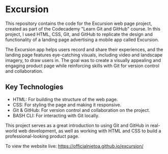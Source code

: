 # Excursion

This repository contains the code for the Excursion web page project, created as part of the Codecademy "Learn Git and GitHub" course. In this project, I used HTML, CSS, Git, and GitHub to replicate the design and functionality of a landing page advertising a mobile app called Excursion.

The Excursion app helps users record and share their experiences, and the landing page features eye-catching visuals, including video and landscape imagery, to draw users in. The goal was to create a visually appealing and engaging product page while reinforcing skills with Git for version control and collaboration.

## Key Technologies
- HTML: For building the structure of the web page.
- CSS: For styling the page and making it responsive.
- Git & GitHub: For version control and collaboration on the project.
- BASH CLI: For interacting with Git locally.

This project serves as a great introduction to using Git and GitHub in real-world web development, as well as working with HTML and CSS to build a professional-looking product page.

To view the website live: 
https://officialnietoa.github.io/excursion/

